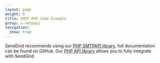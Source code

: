 ```yaml
---
layout: page
weight: 0
title: SMTP PHP Code Example
group: x-smtpapi
navigation:
  show: true
---
```

SendGrid recommends using our [PHP SMTPAPI library](https://github.com/sendgrid/smtpapi-php), full documentation can be found on GitHub. Our [PHP API library](https://github.com/sendgrid/sendgrid-php) allows you to fully integrate with SendGrid.


